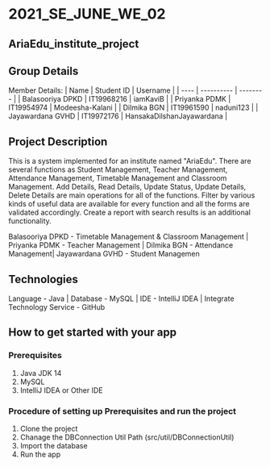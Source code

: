 # 2021_SE_JUNE_WE_02
## AriaEdu_institute_project

## Group Details
Member Details:
| Name | Student ID | Username |
| ---- | ---------- | -------- |
| Balasooriya DPKD | IT19968216 | iamKaviB |
| Priyanka PDMK | IT19954974 | Modeesha-Kalani |
| Dilmika BGN | IT19961590 | naduni123 |
| Jayawardana GVHD | IT19972176 | HansakaDilshanJayawardana | 

## Project Description
This is a system implemented for an institute named "AriaEdu". There are several functions as Student Management, Teacher Management, Attendance Management, Timetable Management and Classroom Management. Add Details, Read Details, Update Status, Update Details, Delete Details are main operations for all of the functions. Filter by various kinds of useful data are available for every function and all the forms are validated accordingly. Create a report with search results is an additional functionality. 

Balasooriya DPKD - Timetable Management & Classroom Management | Priyanka PDMK - Teacher Management | Dilmika BGN - Attendance Management| Jayawardana GVHD - Student Managemen

## Technologies
Language - Java | Database - MySQL | IDE - IntelliJ IDEA | Integrate Technology Service - GitHub

## How to get started with your app
### Prerequisites
1. Java JDK 14
2. MySQL
3. IntelliJ IDEA or Other IDE

### Procedure of setting up Prerequisites and run the project
1. Clone the project
2. Chanage the DBConnection Util Path (src/util/DBConnectionUtil)
3. Import the database
4. Run the app
